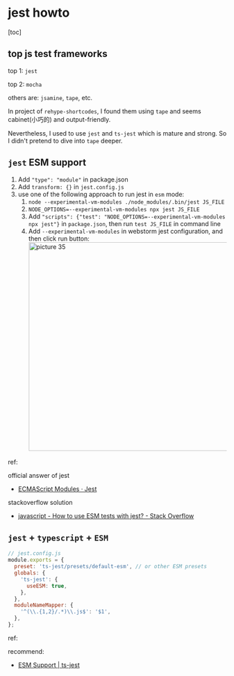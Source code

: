 # jest howto

[toc]

## top js test frameworks

top 1: `jest`

top 2: `mocha`

others are: `jsamine`, `tape`, etc.

In project of `rehype-shortcodes`, I found them using `tape` and seems cabinet(小巧的) and output-friendly.

Nevertheless, I used to use `jest` and `ts-jest` which is mature and strong. So I didn't pretend to dive into `tape` deeper.

## `jest` ESM support

1. Add `"type": "module"` in package.json
2. Add `transform: {}` in `jest.config.js`
3. use one of the following approach to run jest in `esm` mode:
   1. `node --experimental-vm-modules ./node_modules/.bin/jest JS_FILE`
   2. `NODE_OPTIONS=--experimental-vm-modules npx jest JS_FILE`
   3. Add `"scripts": {"test": "NODE_OPTIONS=--experimental-vm-modules npx jest"}` in `package.json`, then run `test JS_FILE` in command line
   4. Add `--experimental-vm-modules` in webstorm jest configuration, and then click run button: <img alt="picture 35" src="https://mark-vue-oss.oss-cn-hangzhou.aliyuncs.com/1640519248016-jest-howto-009c6056a3584775b30ffeafabe837f98f2218515f396a293faf23d7676c2ef8.png" width="480" />

ref:

official answer of jest

- [ECMAScript Modules · Jest](https://jestjs.io/docs/ecmascript-modules)

stackoverflow solution

- [javascript - How to use ESM tests with jest? - Stack Overflow](https://stackoverflow.com/questions/68956636/how-to-use-esm-tests-with-jest)

## `jest` + `typescript` + `ESM`

```js
// jest.config.js
module.exports = {
  preset: 'ts-jest/presets/default-esm', // or other ESM presets
  globals: {
    'ts-jest': {
      useESM: true,
    },
  },
  moduleNameMapper: {
    '^(\\.{1,2}/.*)\\.js$': '$1',
  },
};
```

ref:

recommend:

- [ESM Support | ts-jest](https://kulshekhar.github.io/ts-jest/docs/next/guides/esm-support/)
